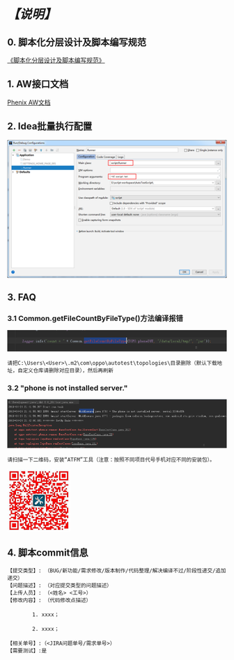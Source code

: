 # ***【说明】***
## 0. 脚本化分层设计及脚本编写规范
[《脚本化分层设计及脚本编写规范》](http://10.13.33.221/autotest/doc/script-standard.pdf)

## 1. AW接口文档
[Phenix AW文档](http://10.13.33.221/autotest/doc/phenix-aw/ "Phenix-AW")

## 2. Idea批量执行配置
![runconfig][config]

[config]: res/runconfig.png

## 3. FAQ
### 3.1 Common.getFileCountByFileType()方法编译报错

![faq-1][faq-maven]

[faq-maven]: res/faq-maven.png

    请把C:\Users\<User>\.m2\com\oppo\autotest\topologies\目录删除（默认下载地址，自定义仓库请删除对应目录），然后再刷新

### 3.2 "phone is not installed server." 

![faq-2][faq-not-install-server]

[faq-not-install-server]: res/phone_not_install-server.png

    请扫描一下二维码，安装“ATFM”工具（注意：按照不同项目代号手机对应不同的安装包）。

![avatar][install]

[install]: res/install.png
    

## 4. 脚本commit信息
    【提交类型】: （BUG/新功能/需求修改/版本制作/代码整理/解决编译不过/阶段性递交/追加递交）
    【问题描述】: （对应提交类型的问题描述）
    【上传人员】: （<姓名> <工号>） 
    【修改内容】: （代码修改点描述）
    
            1. xxxx；
    
            2. xxxx；
    
    【相关单号】:（<JIRA问题单号/需求单号>）
    【需要测试】:是 
